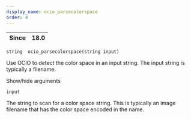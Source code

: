 ```yaml
---
display_name: ocio_parsecolorspace
order: 4
---
```

| Since | 18.0 |
| --- | --- |

`string  ocio_parsecolorspace(string input)`

Use OCIO to detect the color space in an input string. The input string is typically a filename.

Show/hide arguments

`input`

The string to scan for a color space string. This is typically an image filename that has the color space encoded in the name.

